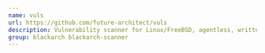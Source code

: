 ```yaml
---
name: vuls
url: https://github.com/future-architect/vuls
description: Vulnerability scanner for Linux/FreeBSD, agentless, written in Go.
group: blackarch blackarch-scanner
---
```

